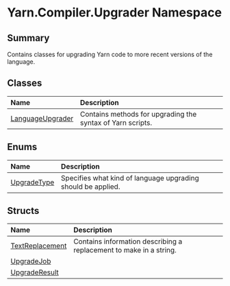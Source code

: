 # Yarn.Compiler.Upgrader Namespace

## Summary

Contains classes for upgrading Yarn code to more recent versions of the language.


## Classes

|Name|Description|
|:---|:---|
|[LanguageUpgrader](/docs/api/csharp/yarn.compiler.upgrader.languageupgrader.md)|Contains methods for upgrading the syntax of Yarn scripts.|

## Enums

|Name|Description|
|:---|:---|
|[UpgradeType](/docs/api/csharp/yarn.compiler.upgrader.upgradetype.md)|Specifies what kind of language upgrading should be applied.|

## Structs

|Name|Description|
|:---|:---|
|[TextReplacement](/docs/api/csharp/yarn.compiler.upgrader.textreplacement.md)|Contains information describing a replacement to make in a string.|
|[UpgradeJob](/docs/api/csharp/yarn.compiler.upgrader.upgradejob.md)||
|[UpgradeResult](/docs/api/csharp/yarn.compiler.upgrader.upgraderesult.md)||


